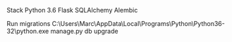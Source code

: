 Stack
Python 3.6
Flask
SQLAlchemy
Alembic

Run migrations
C:\Users\Marc\AppData\Local\Programs\Python\Python36-32\python.exe manage.py db upgrade
